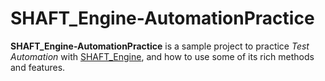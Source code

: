 # SHAFT_Engine-AutomationPractice

**SHAFT_Engine-AutomationPractice** is a sample project to practice *Test Automation* with [SHAFT_Engine](https://github.com/MohabMohie/SHAFT_ENGINE/), and how to use some of its rich methods and features.
